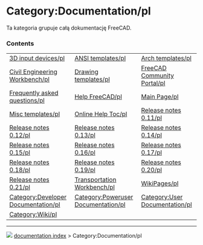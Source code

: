 # Category:Documentation/pl
Ta kategoria grupuje całą dokumentację FreeCAD.

### Contents

|     |     |     |
| --- | --- | --- |
| [3D input devices/pl](3D_input_devices/pl.md) | [ANSI templates/pl](ANSI_templates/pl.md) | [Arch templates/pl](Arch_templates/pl.md) |
| [Civil Engineering Workbench/pl](Civil_Engineering_Workbench/pl.md) | [Drawing templates/pl](Drawing_templates/pl.md) | [FreeCAD Community Portal/pl](FreeCAD_Community_Portal/pl.md) |
| [Frequently asked questions/pl](Frequently_asked_questions/pl.md) | [Help FreeCAD/pl](Help_FreeCAD/pl.md) | [Main Page/pl](Main_Page/pl.md) |
| [Misc templates/pl](Misc_templates/pl.md) | [Online Help Toc/pl](Online_Help_Toc/pl.md) | [Release notes 0.11/pl](Release_notes_0.11/pl.md) |
| [Release notes 0.12/pl](Release_notes_0.12/pl.md) | [Release notes 0.13/pl](Release_notes_0.13/pl.md) | [Release notes 0.14/pl](Release_notes_0.14/pl.md) |
| [Release notes 0.15/pl](Release_notes_0.15/pl.md) | [Release notes 0.16/pl](Release_notes_0.16/pl.md) | [Release notes 0.17/pl](Release_notes_0.17/pl.md) |
| [Release notes 0.18/pl](Release_notes_0.18/pl.md) | [Release notes 0.19/pl](Release_notes_0.19/pl.md) | [Release notes 0.20/pl](Release_notes_0.20/pl.md) |
| [Release notes 0.21/pl](Release_notes_0.21/pl.md) | [Transportation Workbench/pl](Transportation_Workbench/pl.md) | [WikiPages/pl](WikiPages/pl.md) |
| [Category:Developer Documentation/pl](Category_Developer_Documentation/pl.md) | [Category:Poweruser Documentation/pl](Category_Poweruser_Documentation/pl.md) | [Category:User Documentation/pl](Category_User_Documentation/pl.md) |
| [Category:Wiki/pl](Category_Wiki/pl.md) |



---
![](images/Right_arrow.png) [documentation index](../README.md) > Category:Documentation/pl
